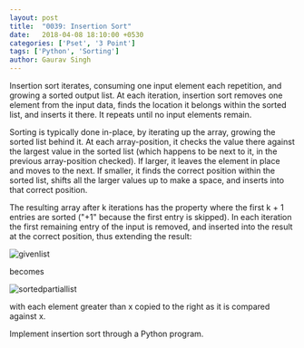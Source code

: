 ```yaml
---
layout: post
title:  "0039: Insertion Sort"
date:   2018-04-08 18:10:00 +0530
categories: ['Pset', '3 Point']
tags: ['Python', 'Sorting']
author: Gaurav Singh
---
```

Insertion sort iterates, consuming one input element each repetition, and growing a sorted output list. At each iteration, insertion sort removes one element from the input data, finds the location it belongs within the sorted list, and inserts it there. It repeats until no input elements remain.

Sorting is typically done in-place, by iterating up the array, growing the sorted list behind it. At each array-position, it checks the value there against the largest value in the sorted list (which happens to be next to it, in the previous array-position checked). If larger, it leaves the element in place and moves to the next. If smaller, it finds the correct position within the sorted list, shifts all the larger values up to make a space, and inserts into that correct position.

The resulting array after k iterations has the property where the first k + 1 entries are sorted ("+1" because the first entry is skipped). In each iteration the first remaining entry of the input is removed, and inserted into the result at the correct position, thus extending the result:

![givenlist](https://upload.wikimedia.org/wikipedia/commons/3/32/Insertionsort-before.png)

becomes

![sortedpartiallist](https://upload.wikimedia.org/wikipedia/commons/d/d9/Insertionsort-after.png)

with each element greater than x copied to the right as it is compared against x.

Implement insertion sort through a Python program.
